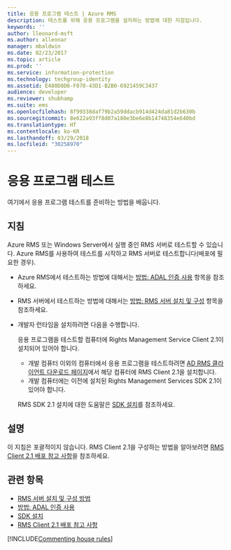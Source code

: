 ```yaml
---
title: 응용 프로그램 테스트 | Azure RMS
description: 테스트를 위해 응용 프로그램을 설치하는 방법에 대한 지침입니다.
keywords: ''
author: lleonard-msft
ms.author: alleonar
manager: mbaldwin
ms.date: 02/23/2017
ms.topic: article
ms.prod: ''
ms.service: information-protection
ms.technology: techgroup-identity
ms.assetid: E480D8D6-F070-43D1-B2B0-6921459C3437
audience: developer
ms.reviewer: shubhamp
ms.suite: ems
ms.openlocfilehash: 8f99338daf79b2a59ddacb914d424da81d2b630b
ms.sourcegitcommit: 8e622a93ff8d07a180e3be6e8b14748354e640bd
ms.translationtype: HT
ms.contentlocale: ko-KR
ms.lasthandoff: 03/29/2018
ms.locfileid: "30258970"
---
```

# <a name="testing-your-application"></a>응용 프로그램 테스트

여기에서 응용 프로그램 테스트를 준비하는 방법을 배웁니다.

## <a name="instructions"></a>지침

Azure RMS 또는 Windows Server에서 실행 중인 RMS 서버로 테스트할 수 있습니다.  Azure RMS를 사용하여 테스트를 시작하고 RMS 서버로 테스트합니다(배포에 필요한 경우).

- Azure RMS에서 테스트하는 방법에 대해서는 [방법: ADAL 인증 사용](how-to-use-adal-authentication.md) 항목을 참조하세요.
- RMS 서버에서 테스트하는 방법에 대해서는 [방법: RMS 서버 설치 및 구성](how-to-install-and-configure-an-rms-server.md) 항목을 참조하세요.
- 개발자 런타임을 설치하려면 다음을 수행합니다.

   응용 프로그램을 테스트할 컴퓨터에 Rights Management Service Client 2.1이 설치되어 있어야 합니다.
   - 개발 컴퓨터 이외의 컴퓨터에서 응용 프로그램을 테스트하려면 [AD RMS 클라이언트 다운로드 페이지](http://www.microsoft.com/en-us/download/details.aspx?id=38396)에서 해당 컴퓨터에 RMS Client 2.1을 설치합니다.
   - 개발 컴퓨터에는 이전에 설치된 Rights Management Services SDK 2.1이 있어야 합니다.

   RMS SDK 2.1 설치에 대한 도움말은 [SDK 설치](install-the-rms-sdk.md)를 참조하세요.

## <a name="remarks"></a>설명

이 지침은 포괄적이지 않습니다. RMS Client 2.1을 구성하는 방법을 알아보려면 [RMS Client 2.1 배포 참고 사항](https://technet.microsoft.com/library/jj159267(WS.10).aspx)을 참조하세요.

## <a name="related-topics"></a>관련 항목

* [RMS 서버 설치 및 구성 방법](how-to-install-and-configure-an-rms-server.md)
* [방법: ADAL 인증 사용](how-to-use-adal-authentication.md)
* [SDK 설치](install-the-rms-sdk.md)
* [RMS Client 2.1 배포 참고 사항](https://technet.microsoft.com/library/jj159267(WS.10).aspx)

[!INCLUDE[Commenting house rules](../includes/houserules.md)]
